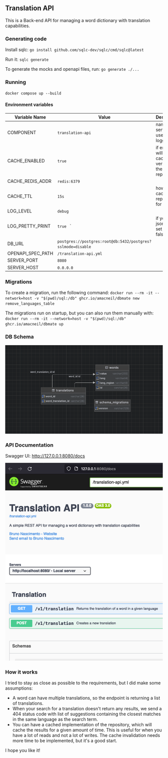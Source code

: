 ## Translation API
This is a Back-end API for managing a word dictionary with translation capabilities.

### Generating code

Install sqlc: 
`go install github.com/sqlc-dev/sqlc/cmd/sqlc@latest`

Run it:
`sqlc generate`

To generate the mocks and openapi files, run:
`go generate ./...`

### Running
`docker compose up --build`

#### Environment variables
| Variable Name          | Value                                                       | Description                                           |
|------------------------|-------------------------------------------------------------|-------------------------------------------------------|
| COMPONENT              | `translation-api  `                                         | name of the service - used for logging                |
| CACHE_ENABLED          | `true `                                                     | if enable will use a cached version of the repository |
| CACHE_REDIS_ADDR       | `redis:6379 `                                               |                                                       |
| CACHE_TTL              | `15s`                                                       | how long to cache the repository for                  |
| LOG_LEVEL              | `debug`                                                     |                                                       |
| LOG_PRETTY_PRINT       | `true ` `                                                   | if you want json format, set this to false            |
| DB_URL                 | `postgres://postgres:root@db:5432/postgres?sslmode=disable` |                                                       |
| OPENAPI_SPEC_PATH      | `/translation-api.yml `                                     |                                                       |
| SERVER_PORT            | `8080  `                                                    |                                                       |
| SERVER_HOST            | `0.0.0.0      `                                             |                                                       |

### Migrations

To create a migration, run the following command:
`docker run --rm -it --network=host -v "$(pwd)/sql:/db" ghcr.io/amacneil/dbmate new remove_languages_table`

The migrations run on startup, but you can also run them manually with:
`docker run --rm -it --network=host -v "$(pwd)/sql:/db" ghcr.io/amacneil/dbmate up`

### DB Schema

![DB Schema](docs/db_diagram.png)

### API Documentation

Swagger UI: http://127.0.0.1:8080/docs

![DB Schema](docs/swagger.png)

### How it works

I tried to stay as close as possible to the requirements, but I did make some assumptions:

- A word can have multiple translations, so the endpoint is returning a list of translations.
- When your search for a translation doesn't return any results, we send a 404 status code with list of suggestions containing the closest matches in the same language as the search term.
- You can have a cached implementation of the repository, which will cache the results for a given amount of time. This is useful for when you have a lot of reads and not a lot of writes. The cache invalidation needs more time to be implemented, but it's a good start.

I hope you like it!